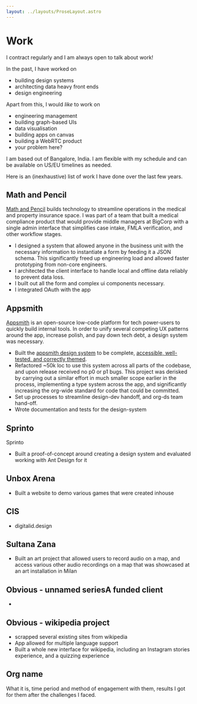 ```yaml
---
layout: ../layouts/ProseLayout.astro
---
```


# Work

I contract regularly and I am always open to talk about work!

In the past, I have worked on

- building design systems
- architecting data heavy front ends
- design engineering

Apart from this, I would _like_ to work on

- engineering management
- building graph-based UIs
- data visualisation
- building apps on canvas
- building a WebRTC product
- your problem here?

I am based out of Bangalore, India. I am flexible with my schedule and can be available on US/EU timelines as needed.

Here is an (inexhaustive) list of work I have done over the last few years.

## Math and Pencil

[Math and Pencil](https://www.mathandpencil.com/) builds technology to streamline operations in the medical and property insurance space. I was part of a team that built a medical compliance product that would provide middle managers at BigCorp with a single admin interface that simplifies case intake, FMLA verification, and other workflow stages.

- I designed a system that allowed anyone in the business unit with the necessary information to instantiate a form by feeding it a JSON schema. This significantly freed up engineering load and allowed faster prototyping from non-core engineers.
- I architected the client interface to handle local and offline data reliably to prevent data loss.
- I built out all the form and complex ui components necessary.
- I integrated OAuth with the app

## Appsmith

[Appsmith](https://www.appsmith.com/) is an open-source low-code platform for tech power-users to quickly build internal tools. In order to unify several competing UX patterns around the app, increase polish, and pay down tech debt, a design system was necessary.

- Built the [appsmith design system](https://github.com/appsmithorg/design-system/) to be complete, [accessible, well-tested, and correctly themed](https://design-system.appsmith.com/?path=/docs/ads-components-avatar--docs).
- Refactored ~50k loc to use this system across all parts of the codebase, and upon release received no p0 or p1 bugs. This project was derisked by carrying out a similar effort in much smaller scope earlier in the process, implementing a type system across the app, and significantly increasing the org-wide standard for code that could be committed.
- Set up processes to streamline design-dev handoff, and org-ds team hand-off.
- Wrote documentation and tests for the design-system

## Sprinto

Sprinto

- Built a proof-of-concept around creating a design system and evaluated working with Ant Design for it

## Unbox Arena

- Built a website to demo various games that were created inhouse

## CIS

- digitalid.design

## Sultana Zana

- Built an art project that allowed users to record audio on a map, and access various other audio recordings on a map that was showcased at an art installation in Milan

## Obvious - unnamed seriesA funded client

-

## Obvious - wikipedia project

- scrapped several existing sites from wikipedia
- App allowed for multiple language support
- Built a whole new interface for wikipedia, including an Instagram stories experience, and a quizzing experience

## Org name

What it is, time period and method of engagement with them, results I got for them after the challenges I faced.
